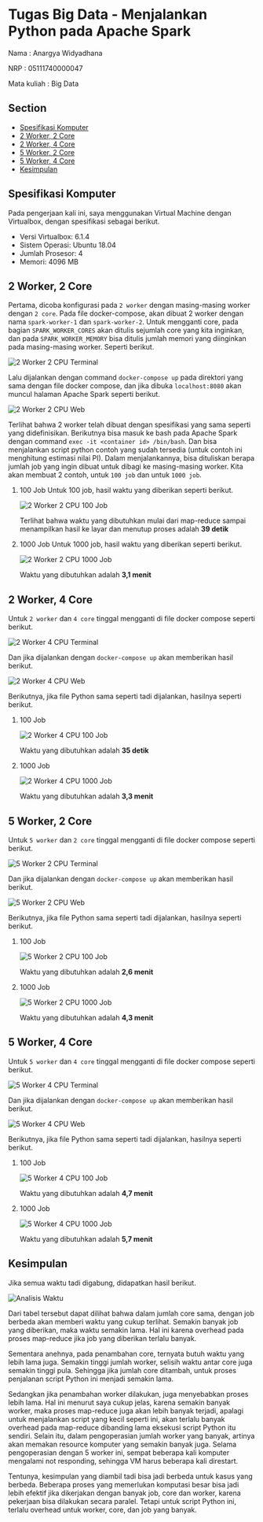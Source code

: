 # Tugas Big Data - Menjalankan Python pada Apache Spark

Nama          : Anargya Widyadhana

NRP           : 05111740000047

Mata kuliah   : Big Data


## Section
- [Spesifikasi Komputer](#spesifikasi-komputer)
- [2 Worker, 2 Core](#2-worker-2-core)
- [2 Worker, 4 Core](#2-worker-4-core)
- [5 Worker, 2 Core](#5-worker-2-core)
- [5 Worker, 4 Core](#5-worker-4-core)
- [Kesimpulan](#kesimpulan)


## Spesifikasi Komputer

Pada pengerjaan kali ini, saya menggunakan Virtual Machine dengan Virtualbox, dengan spesifikasi sebagai berikut.

- Versi Virtualbox: 6.1.4
- Sistem Operasi: Ubuntu 18.04
- Jumlah Prosesor: 4
- Memori: 4096 MB


## 2 Worker, 2 Core

Pertama, dicoba konfigurasi pada `2 worker` dengan masing-masing worker dengan `2 core`. Pada file docker-compose, akan dibuat 2 worker dengan nama `spark-worker-1` dan `spark-worker-2`. Untuk mengganti core, pada bagian `SPARK_WORKER_CORES` akan ditulis sejumlah core yang kita inginkan, dan pada `SPARK_WORKER_MEMORY` bisa ditulis jumlah memori yang diinginkan pada masing-masing worker. Seperti berikut.

![2 Worker 2 CPU Terminal](images/2worker-2cpu.png)

Lalu dijalankan dengan command `docker-compose up` pada direktori yang sama dengan file docker compose, dan jika dibuka `localhost:8080` akan muncul halaman Apache Spark seperti berikut.

![2 Worker 2 CPU Web](images/2worker-2cpu-2.png)

Terlihat bahwa 2 worker telah dibuat dengan spesifikasi yang sama seperti yang didefinisikan. Berikutnya bisa masuk ke bash pada Apache Spark dengan command `exec -it <container id> /bin/bash`. Dan bisa menjalankan script python contoh yang sudah tersedia (untuk contoh ini menghitung estimasi nilai PI). Dalam menjalankannya, bisa dituliskan berapa jumlah job yang ingin dibuat untuk dibagi ke masing-masing worker. Kita akan membuat 2 contoh, untuk `100 job` dan untuk `1000 job`.

1. 100 Job
Untuk 100 job, hasil waktu yang diberikan seperti berikut.

    ![2 Worker 2 CPU 100 Job](images/2worker-2cpu-100job.png)

    Terlihat bahwa waktu yang dibutuhkan mulai dari map-reduce sampai menampilkan hasil ke layar dan menutup proses adalah <b>39 detik</b>

2. 1000 Job
Untuk 1000 job, hasil waktu yang diberikan seperti berikut.

    ![2 Worker 2 CPU 1000 Job](images/2worker-2cpu-1000job.png)

    Waktu yang dibutuhkan adalah <b>3,1 menit</b>


## 2 Worker, 4 Core

Untuk `2 worker` dan `4 core` tinggal mengganti di file docker compose seperti berikut.

![2 Worker 4 CPU Terminal](images/2worker-4cpu.png)

Dan jika dijalankan dengan `docker-compose up` akan memberikan hasil berikut.

![2 Worker 4 CPU Web](images/2worker-4cpu-2.png)

Berikutnya, jika file Python sama seperti tadi dijalankan, hasilnya seperti berikut.

1. 100 Job

    ![2 Worker 4 CPU 100 Job](images/2worker-4cpu-100job.png)

    Waktu yang dibutuhkan adalah <b>35 detik</b>

2. 1000 Job

    ![2 Worker 4 CPU 1000 Job](images/2worker-4cpu-1000job.png)

    Waktu yang dibutuhkan adalah <b>3,3 menit</b>


## 5 Worker, 2 Core

Untuk `5 worker` dan `2 core` tinggal mengganti di file docker compose seperti berikut.

![5 Worker 2 CPU Terminal](images/5worker-2cpu.png)

Dan jika dijalankan dengan `docker-compose up` akan memberikan hasil berikut.

![5 Worker 2 CPU Web](images/5worker-2cpu-2.png)

Berikutnya, jika file Python sama seperti tadi dijalankan, hasilnya seperti berikut.

1. 100 Job

    ![5 Worker 2 CPU 100 Job](images/5worker-2cpu-100job.png)

    Waktu yang dibutuhkan adalah <b>2,6 menit</b>

2. 1000 Job

    ![5 Worker 2 CPU 1000 Job](images/5worker-2cpu-1000job.png)

    Waktu yang dibutuhkan adalah <b>4,3 menit</b>


## 5 Worker, 4 Core

Untuk `5 worker` dan `4 core` tinggal mengganti di file docker compose seperti berikut.

![5 Worker 4 CPU Terminal](images/5worker-4cpu.png)

Dan jika dijalankan dengan `docker-compose up` akan memberikan hasil berikut.

![5 Worker 4 CPU Web](images/5worker-4cpu-2.png)

Berikutnya, jika file Python sama seperti tadi dijalankan, hasilnya seperti berikut.

1. 100 Job

    ![5 Worker 4 CPU 100 Job](images/5worker-4cpu-100job.png)

    Waktu yang dibutuhkan adalah <b>4,7 menit</b>

2. 1000 Job

    ![5 Worker 4 CPU 1000 Job](images/5worker-4cpu-1000job.png)

    Waktu yang dibutuhkan adalah <b>5,7 menit</b>


## Kesimpulan

Jika semua waktu tadi digabung, didapatkan hasil berikut.

![Analisis Waktu](images/analisis.png)

Dari tabel tersebut dapat dilihat bahwa dalam jumlah core sama, dengan job berbeda akan memberi waktu yang cukup terlihat. Semakin banyak job yang diberikan, maka waktu semakin lama. Hal ini karena overhead pada proses map-reduce jika job yang diberikan terlalu banyak.

Sementara anehnya, pada penambahan core, ternyata butuh waktu yang lebih lama juga. Semakin tinggi jumlah worker, selisih waktu antar core juga semakin tinggi pula. Sehingga jika jumlah core ditambah, untuk proses penjalanan script Python ini menjadi semakin lama.

Sedangkan jika penambahan worker dilakukan, juga menyebabkan proses lebih lama. Hal ini menurut saya cukup jelas, karena semakin banyak worker, maka proses map-reduce juga akan lebih banyak terjadi, apalagi untuk menjalankan script yang kecil seperti ini, akan terlalu banyak overhead pada map-reduce dibanding lama eksekusi script Python itu sendiri. Selain itu, dalam pengoperasian jumlah worker yang banyak, artinya akan memakan resource komputer yang semakin banyak juga. Selama pengoperasian dengan 5 worker ini, sempat beberapa kali komputer mengalami not responding, sehingga VM harus beberapa kali direstart.

Tentunya, kesimpulan yang diambil tadi bisa jadi berbeda untuk kasus yang berbeda. Beberapa proses yang memerlukan komputasi besar bisa jadi lebih efektif jika dikerjakan dengan banyak job, core dan worker, karena pekerjaan bisa dilakukan secara paralel. Tetapi untuk script Python ini, terlalu overhead untuk worker, core, dan job yang banyak.